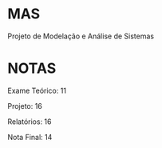 # MAS
Projeto de Modelação e Análise de Sistemas

# NOTAS
Exame Teórico: 11


Projeto: 16

Relatórios: 16


Nota Final: 14
